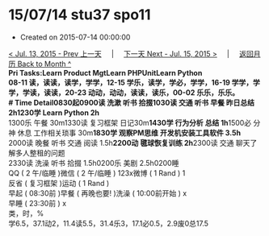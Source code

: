 # 15/07/14 stu37 spo11

* Created on 2015-07-14 00:00:00

[&lt; Jul. 13, 2015 - Prev 上一天](d13.md)     \|     [下一天 Next - Jul. 15, 2015 &gt;](d15.md)     \|     [返回月历 Back to Month ^](index.md)   
**Pri Tasks:**Learn Product MgtLearn PHPUnitLearn Python  
08-11 读，读读，读学，学学，12-15 学乐，读学，学必，学学，16-19 学学，学学，学读，读读，20-23 动动，动动，读读，读乐，00-02 乐乐，乐乐。  
**\# Time Detail**0830起0900读 洗漱 听书 拾掇1030读 交通 听书 早餐 昨日总结 2h**1230学 Learn Python 2h**  
1300乐 午餐 30m1330读 复习框架 日记30m**1430学 行为分析 总结 1h**1500必 分神 休息 工作相关琐事 30m**1830学 观察PM思维 开发机安装工具软件 3.5h**  
2000读 晚餐 听书 交通 阅读 1.5h**2200动 毽球恢复训练 2h**2300读 交通 聊天了解多人整租的问题  
2330读 洗澡 听书 拾掇 1.5h0200乐 美剧 2.5h0200睡  
QQ \( 2 午/临睡 \)微信 \( 2 午/临睡 \) 123x微博 \( 1 Rand \) 1  
反省 \( 复习框架 \)运动 \( 1 Rand \)  
早起 \( 08:30前 \)早餐 \( 再晚也要! \)洗澡 \( 10:00前开始 \) x  
早睡 \( 23:30前 \) x  
类，时，%  
学6.5，37.1动2，11.4读5.5，31.4乐3，17.1必0.5，2.9废0总17.5

